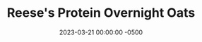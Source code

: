 ---
layout: post
title:  "Reese's Protein Overnight Oats"
date:   2023-03-21 00:00:00 -0500
categories:
- Recipes
- Breakfast
permalink: /recipes/oats-reeses
image: /assets/Food/Breakfast/Oatmeal/oats-reeses.jpg
ing: oatsreeses-ing
facts: oatsreeses-facts
section1: 
start2: 
section2: 
start3: 
section3: 
start4: 
section4: 
start5: 
section5: 
Prep: 5
Rest: 
Cook: 
Source1: https://www.youtube.com/watch?v=m-3SdAiq904
Source2: 
whisk: https://s.samsungfood.com/yLVSF
tags: 
- oatmeal
- oats
- protein
- casein
- whey
- yogurt
- chia
- gluten free
- chocolate
- peanut butter
- nut
- almond
- cocoa
Description: Protein overnight oats are easily my favorite breakfast. Being packed with protein and fiber, highly customizable, super easy to prepare the day before, and easy to take on the go. Here are 5 different recipes that are constantly in my rotation to get you through the work week.
Instructions: 
- Mix the base ingredients in a container (oats, chia seeds, casein, salt, sweetener, yogurt, and milk), then choose one of the flavors<br><br>

- Reese's - mix in cocoa powder, PB2, applesauce, and a drop of almond extract<br><br>

- For the other flavors and their nutrition facts, check out the links below<br>
- <a href="oats-berry">Berry Delicious Protein Overnight Oats</a><br>
- <a href="oats-pb">Peanut Butter Punch Protein Overnight Oats</a><br>
- <a href="oats-pumpkin">Pumpkin Pie Protein Overnight Oats</a><br>
- <a href="oats-banana">Banana Nut Bread Protein Overnight Oats</a>
---